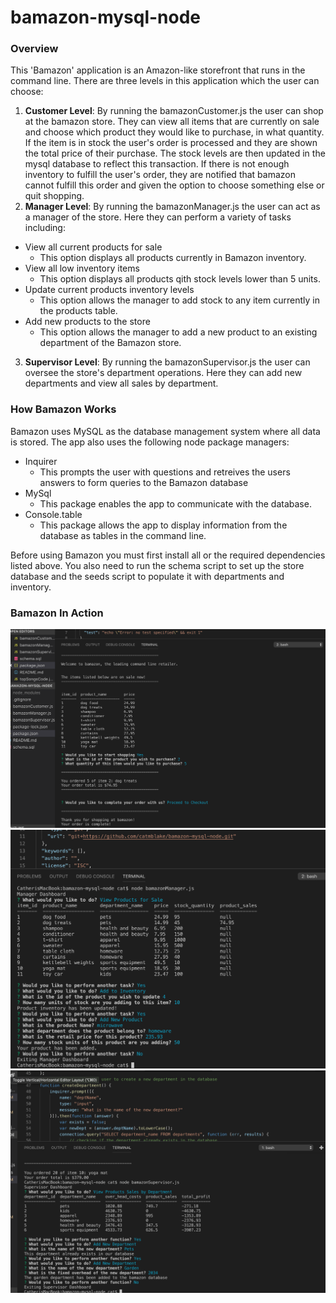 # bamazon-mysql-node
### Overview
This 'Bamazon' application is an Amazon-like storefront that runs in the command line. There are three levels in this application which the user can choose:
1. **Customer Level**: By running the bamazonCustomer.js the user can shop at the bamazon store. They can view all items that are currently on sale and choose which product they would like to purchase, in what quantity. If the item is in stock the user's order is processed and they are shown the total price of their purchase. The stock levels are then updated in the mysql database to reflect this transaction. If there is not enough inventory to fulfill the user's order, they are notified that bamazon cannot fulfill this order and given the option to choose something else or quit shopping.
2. **Manager Level**: By running the bamazonManager.js the user can act as a manager of the store. Here they can perform a variety of tasks including:
* View all current products for sale
  - This option displays all products currently in Bamazon inventory. 
* View all low inventory items
  - This option displays all products qith stock levels lower than 5 units.
* Update current products inventory levels
  - This option allows the manager to add stock to any item currently in the products table.
* Add new products to the store
  - This option allows the manager to add a new product to an existing department of the Bamazon store.
3. **Supervisor Level**: By running the bamazonSupervisor.js the user can oversee the store's department operations. Here they can add new departments and view all sales by department.
### How Bamazon Works
Bamazon uses MySQL as the database management system where all data is stored. 
The app also uses the following node package managers:
* Inquirer
  - This prompts the user with questions and retreives the users answers to form queries to the Bamazon database
* MySql
  - This package enables the app to communicate with the database.
* Console.table
  - This package allows the app to display information from the database as tables in the command line.

Before using Bamazon you must first install all or the required dependencies listed above. You also need to run the schema script to set up the store database and the seeds script to populate it with departments and inventory.

### Bamazon In Action
![Customer View](https://github.com/catmblake/bamazon-mysql-node/blob/master/images/customerview.png)
![Manager View](https://github.com/catmblake/bamazon-mysql-node/blob/master/images/manager-view.png)
![Supervisor View](https://github.com/catmblake/bamazon-mysql-node/blob/master/images/supervisor-view.png)
